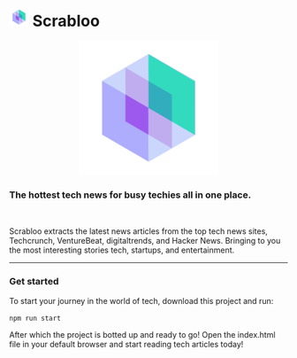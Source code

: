 # <img src="src\assets\Scrappy_Logo.png" alt = "icon" width = "7%" height = "7%" title="icon"> Scrabloo  

<p align="center">
    <img src="src\assets\Scrappy_Logo.png" alt = "icon" width = "50%" height = "50%" title="icon">
    
</p>

### **The hottest tech news for busy techies all in one place.**        

<br>

Scrabloo extracts the latest news articles from the top tech news sites, Techcrunch, VentureBeat, digitaltrends, and Hacker News. Bringing to you the most interesting stories tech, startups, and entertainment.

---
### **Get started**  

To start your journey in the world of tech, download this project and run:
```sh 
npm run start
```
After which the project is botted up and ready to go! Open the index.html file in your default browser and start reading tech articles today!

